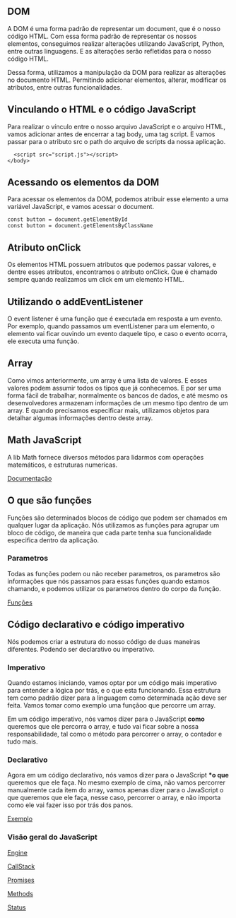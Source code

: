 ## DOM

A DOM é uma forma padrão de representar um document, que é o nosso código HTML. Com essa forma padrão de representar os nossos elementos, conseguimos realizar alterações utilizando JavaScript, Python, entre outras linguagens. E as alterações serão refletidas para o nosso código HTML.

Dessa forma, utilizamos a manipulação da DOM para realizar as alterações no documento HTML. Permitindo adicionar elementos, alterar, modificar os atributos, entre outras funcionalidades.

## Vinculando o HTML e o código JavaScript

Para realizar o vínculo entre o nosso arquivo JavaScript e o arquivo HTML, vamos adicionar antes de encerrar a tag body, uma tag script. E vamos passar para o atributo src o path do arquivo de scripts da nossa aplicação.

```
  <script src="script.js"></script>
</body>
```

## Acessando os elementos da DOM

Para acessar os elementos da DOM, podemos atribuir esse elemento a uma variável JavaScript, e vamos acessar o document.

```
const button = document.getElementById
const button = document.getElementsByClassName
```

## Atributo onClick

Os elementos HTML possuem atributos que podemos passar valores, e dentre esses atributos, encontramos o atributo onClick. Que é chamado sempre quando realizamos um click em um elemento HTML.

## Utilizando o addEventListener

O event listener é uma função que é executada em resposta a um evento. Por exemplo, quando passamos um eventListener para um elemento, o elemento vai ficar ouvindo um evento daquele tipo, e caso o evento ocorra, ele executa uma função.

## Array

Como vimos anteriormente, um array é uma lista de valores. E esses valores podem assumir todos os tipos que já conhecemos. E por ser uma forma fácil de trabalhar, normalmente os bancos de dados, e até mesmo os desenvolvedores armazenam informações de um mesmo tipo dentro de um array. E quando precisamos especificar mais, utilizamos objetos para detalhar algumas informações dentro deste array.

## Math JavaScript

A lib Math fornece diversos métodos para lidarmos com operações matemáticos, e estruturas numericas.

[Documentação](https://developer.mozilla.org/en-US/docs/Web/JavaScript/Reference/Global_Objects/Math)

## O que são funções

Funções são determinados blocos de código que podem ser chamados em qualquer lugar da aplicação. Nós utilizamos as funções para agrupar um bloco de código, de maneira que cada parte tenha sua funcionalidade especifica dentro da aplicação.

### Parametros

Todas as funções podem ou não receber parametros, os parametros são informações que nós passamos para essas funções quando estamos chamando, e podemos utilizar os parametros dentro do corpo da função.

[Funções](https://developer.mozilla.org/pt-BR/docs/Web/JavaScript/Guide/Functions)

## Código declarativo e código imperativo

Nós podemos criar a estrutura do nosso código de duas maneiras diferentes. Podendo ser declarativo ou imperativo.

### Imperativo

Quando estamos iniciando, vamos optar por um código mais imperativo para entender a lógica por trás, e o que esta funcionando. Essa estrutura tem como padrão dizer para a linguagem como determinada ação deve ser feita. Vamos tomar como exemplo uma funçãoo que percorre um array.

Em um código imperativo, nós vamos dizer para o JavaScript **como** queremos que ele percorra o array, e tudo vai ficar sobre a nossa responsabilidade, tal como o método para percorrer o array, o contador e tudo mais.

### Declarativo

Agora em um código declarativo, nós vamos dizer para o JavaScript **\*o que** queremos que ele faça. No mesmo exemplo de cima, não vamos percorrer manualmente cada item do array, vamos apenas dizer para o JavaScript o que queremos que ele faça, nesse caso, percorrer o array, e não importa como ele vai fazer isso por trás dos panos.

[Exemplo](https://blog.matheuscastiglioni.com.br/programacao-imperativa-x-declarativa/)

### Visão geral do JavaScript

[Engine](https://medium.com/reactbrasil/como-o-javascript-funciona-uma-vis%C3%A3o-geral-da-engine-runtime-e-da-call-stack-471dd5e1aa30)

[CallStack](https://developer.mozilla.org/pt-BR/docs/Glossary/Call_stack)

[Promises](https://developer.mozilla.org/pt-BR/docs/Web/JavaScript/Reference/Global_Objects/Promise)

[Methods](https://developer.mozilla.org/pt-BR/docs/Web/HTTP/Methods)

[Status](https://developer.mozilla.org/pt-BR/docs/Web/HTTP/Status)
